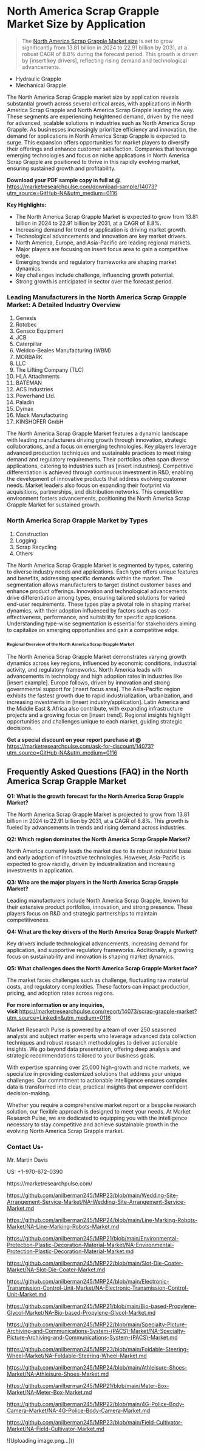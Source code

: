 <h1>North America Scrap Grapple Market&nbsp;Size by Application</h1><blockquote><p>The <a href="https://marketresearchpulse.com/download-sample/14073?utm_source=GitHub-NA&amp;utm_medium=0116">North America Scrap Grapple Market size</a> is set to grow significantly from 13.81 billion in 2024 to 22.91 billion by 2031, at a robust CAGR of 8.8% during the forecast period. This growth is driven by [insert key drivers], reflecting rising demand and technological advancements.</p></blockquote><ul><li>Hydraulic Grapple<li> Mechanical Grapple</li></ul><p>The North America Scrap Grapple market size by application reveals substantial growth across several critical areas, with applications in North America Scrap Grapple and North America Scrap Grapple leading the way. These segments are experiencing heightened demand, driven by the need for advanced, scalable solutions in industries such as North America Scrap Grapple. As businesses increasingly prioritize efficiency and innovation, the demand for applications in North America Scrap Grapple is expected to surge. This expansion offers opportunities for market players to diversify their offerings and enhance customer satisfaction. Companies that leverage emerging technologies and focus on niche applications in North America Scrap Grapple are positioned to thrive in this rapidly evolving market, ensuring sustained growth and profitability.</p><p><strong>Download your PDF sample copy in full at @ </strong><a href="https://marketresearchpulse.com/download-sample/14073?utm_source=GitHub-NA&amp;utm_medium=0116">https://marketresearchpulse.com/download-sample/14073?utm_source=GitHub-NA&amp;utm_medium=0116</a></p><p><strong>Key Highlights: </strong></p><ul><li>The North America Scrap Grapple Market is expected to grow from 13.81 billion in 2024 to 22.91 billion by 2031, at a CAGR of 8.8%.</li><li>Increasing demand for trend or application is driving market growth.</li><li>Technological advancements and innovation are key market drivers.</li><li>North America, Europe, and Asia-Pacific are leading regional markets.</li><li>Major players are focusing on insert focus area to gain a competitive edge.</li><li>Emerging trends and regulatory frameworks are shaping market dynamics.</li><li>Key challenges include challenge, influencing growth potential.</li><li>Strong growth is anticipated in sector over the forecast period.</li></ul><h3>Leading Manufacturers in the North America Scrap Grapple Market: A Detailed Industry Overview</h3><ol><li>Genesis</li><li>Rotobec</li><li>Gensco Equipment</li><li>JCB</li><li>Caterpillar</li><li>Weldco-Beales Manufacturing (WBM)</li><li>MORBARK</li><li>LLC</li><li>The Lifting Company (TLC)</li><li>HLA Attachments</li><li>BATEMAN</li><li>ACS Industries</li><li>Powerhand Ltd.</li><li>Paladin</li><li>Dymax</li><li>Mack Manufacturing</li><li>KINSHOFER GmbH</li></ol><div class="flex max-w-full flex-col flex-grow"><div class="min-h-8 text-message flex w-full flex-col items-end gap-2 whitespace-normal break-words [.text-message+&amp;]:mt-5" dir="auto" data-message-author-role="assistant" data-message-id="fd8432e4-4910-450d-b182-61b7bfb0a01f" data-message-model-slug="gpt-4o"><div class="flex w-full flex-col gap-1 empty:hidden first:pt-[3px]"><div class="markdown prose w-full break-words dark:prose-invert light"><p>The North America Scrap Grapple Market features a dynamic landscape with leading manufacturers driving growth through innovation, strategic collaborations, and a focus on emerging technologies. Key players leverage advanced production techniques and sustainable practices to meet rising demand and regulatory requirements. Their portfolios often span diverse applications, catering to industries such as [insert industries]. Competitive differentiation is achieved through continuous investment in R&amp;D, enabling the development of innovative products that address evolving customer needs. Market leaders also focus on expanding their footprint via acquisitions, partnerships, and distribution networks. This competitive environment fosters advancements, positioning the North America Scrap Grapple Market for sustained growth.</p></div></div></div></div><h3>North America Scrap Grapple Market by Types</h3><ol><li>Construction<li> Logging<li> Scrap Recycling<li> Others</li></ol><div class="flex max-w-full flex-col flex-grow"><div class="min-h-8 text-message flex w-full flex-col items-end gap-2 whitespace-normal break-words [.text-message+&amp;]:mt-5" dir="auto" data-message-author-role="assistant" data-message-id="084470be-0bb7-4664-bddf-5156b4f41249" data-message-model-slug="gpt-4o-mini"><div class="flex w-full flex-col gap-1 empty:hidden first:pt-[3px]"><div class="markdown prose w-full break-words dark:prose-invert light"><p>The North America Scrap Grapple Market is segmented by types, catering to diverse industry needs and applications. Each type offers unique features and benefits, addressing specific demands within the market. The segmentation allows manufacturers to target distinct customer bases and enhance product offerings. Innovation and technological advancements drive differentiation among types, ensuring tailored solutions for varied end-user requirements. These types play a pivotal role in shaping market dynamics, with their adoption influenced by factors such as cost-effectiveness, performance, and suitability for specific applications. Understanding type-wise segmentation is essential for stakeholders aiming to capitalize on emerging opportunities and gain a competitive edge.</p></div></div></div></div><h3><span style="font-size: 11px;">Regional Overview of the North America Scrap Grapple Market</span></h3><div class="flex max-w-full flex-col flex-grow"><div class="min-h-8 text-message flex w-full flex-col items-end gap-2 whitespace-normal break-words [.text-message+&amp;]:mt-5" dir="auto" data-message-author-role="assistant" data-message-id="e9038762-ce64-4e30-91c9-9bd413514231" data-message-model-slug="gpt-4o-mini"><div class="flex w-full flex-col gap-1 empty:hidden first:pt-[3px]"><div class="markdown prose w-full break-words dark:prose-invert light"><p>The North America Scrap Grapple Market demonstrates varying growth dynamics across key regions, influenced by economic conditions, industrial activity, and regulatory frameworks. North America leads with advancements in technology and high adoption rates in industries like [insert example]. Europe follows, driven by innovation and strong governmental support for [insert focus area]. The Asia-Pacific region exhibits the fastest growth due to rapid industrialization, urbanization, and increasing investments in [insert industry/application]. Latin America and the Middle East &amp; Africa also contribute, with expanding infrastructure projects and a growing focus on [insert trend]. Regional insights highlight opportunities and challenges unique to each market, guiding strategic decisions.</p></div></div></div></div><p><strong>Get a special discount on your report purchase at @ </strong><a href="https://marketresearchpulse.com/ask-for-discount/14073?utm_source=GitHub-NA&amp;utm_medium=0116">https://marketresearchpulse.com/ask-for-discount/14073?utm_source=GitHub-NA&amp;utm_medium=0116</a></p><h2>Frequently Asked Questions (FAQ) in the North America Scrap Grapple Market</h2><p><strong>Q1: What is the growth forecast for the North America Scrap Grapple Market?</strong></p><p>The North America Scrap Grapple Market is projected to grow from 13.81 billion in 2024 to 22.91 billion by 2031, at a CAGR of 8.8%. This growth is fueled by advancements in trends and rising demand across industries.</p><p><strong>Q2: Which region dominates the North America Scrap Grapple Market?</strong></p><p>North America currently leads the market due to its robust industrial base and early adoption of innovative technologies. However, Asia-Pacific is expected to grow rapidly, driven by industrialization and increasing investments in application.</p><p><strong>Q3: Who are the major players in the North America Scrap Grapple Market?</strong></p><p>Leading manufacturers include North America Scrap Grapple, known for their extensive product portfolios, innovation, and strong presence. These players focus on R&amp;D and strategic partnerships to maintain competitiveness.</p><p><strong>Q4: What are the key drivers of the North America Scrap Grapple Market?</strong></p><p>Key drivers include technological advancements, increasing demand for application, and supportive regulatory frameworks. Additionally, a growing focus on sustainability and innovation is shaping market dynamics.</p><p><strong>Q5: What challenges does the North America Scrap Grapple Market face?</strong></p><p>The market faces challenges such as challenge, fluctuating raw material costs, and regulatory complexities. These factors can impact production, pricing, and adoption rates across regions.</p><p><strong>For more information or any inquiries, visit&nbsp;</strong><a href="https://marketresearchpulse.com/report/14073/scrap-grapple-market?utm_source=Linkedin&utm_medium=0116">https://marketresearchpulse.com/report/14073/scrap-grapple-market?utm_source=Linkedin&utm_medium=0116</a></p><p>Market Research Pulse is powered by a team of over 250 seasoned analysts and subject matter experts who leverage advanced data collection techniques and robust research methodologies to deliver actionable insights. We go beyond data presentation, offering deep analysis and strategic recommendations tailored to your business goals.</p><p>With expertise spanning over 25,000 high-growth and niche markets, we specialize in providing customized solutions that address your unique challenges. Our commitment to actionable intelligence ensures complex data is transformed into clear, practical insights that empower confident decision-making.</p><p>Whether you require a comprehensive market report or a bespoke research solution, our flexible approach is designed to meet your needs. At Market Research Pulse, we are dedicated to equipping you with the intelligence necessary to stay competitive and achieve sustainable growth in the evolving North America Scrap Grapple market.</p><h3><strong>Contact Us-</strong></h3><p>Mr. Martin Davis</p><p>US: +1-970-672-0390</p><p>https://marketresearchpulse.com/</p><p><a href="https://github.com/anilberman245/MRP23/blob/main/Wedding-Site-Arrangement-Service-Market/NA-Wedding-Site-Arrangement-Service-Market.md">https://github.com/anilberman245/MRP23/blob/main/Wedding-Site-Arrangement-Service-Market/NA-Wedding-Site-Arrangement-Service-Market.md</a></p><p><a href="https://github.com/anilberman245/MRP24/blob/main/Line-Marking-Robots-Market/NA-Line-Marking-Robots-Market.md">https://github.com/anilberman245/MRP24/blob/main/Line-Marking-Robots-Market/NA-Line-Marking-Robots-Market.md</a></p><p><a href="https://github.com/anilberman245/MRP21/blob/main/Environmental-Protection-Plastic-Decoration-Material-Market/NA-Environmental-Protection-Plastic-Decoration-Material-Market.md">https://github.com/anilberman245/MRP21/blob/main/Environmental-Protection-Plastic-Decoration-Material-Market/NA-Environmental-Protection-Plastic-Decoration-Material-Market.md</a></p><p><a href="https://github.com/anilberman245/MRP22/blob/main/Slot-Die-Coater-Market/NA-Slot-Die-Coater-Market.md">https://github.com/anilberman245/MRP22/blob/main/Slot-Die-Coater-Market/NA-Slot-Die-Coater-Market.md</a></p><p><a href="https://github.com/anilberman245/MRP24/blob/main/Electronic-Transmission-Control-Unit-Market/NA-Electronic-Transmission-Control-Unit-Market.md">https://github.com/anilberman245/MRP24/blob/main/Electronic-Transmission-Control-Unit-Market/NA-Electronic-Transmission-Control-Unit-Market.md</a></p><p><a href="https://github.com/anilberman245/MRP21/blob/main/Bio-based-Propylene-Glycol-Market/NA-Bio-based-Propylene-Glycol-Market.md">https://github.com/anilberman245/MRP21/blob/main/Bio-based-Propylene-Glycol-Market/NA-Bio-based-Propylene-Glycol-Market.md</a></p><p><a href="https://github.com/anilberman245/MRP22/blob/main/Specialty-Picture-Archiving-and-Communications-System-(PACS)-Market/NA-Specialty-Picture-Archiving-and-Communications-System-(PACS)-Market.md">https://github.com/anilberman245/MRP22/blob/main/Specialty-Picture-Archiving-and-Communications-System-(PACS)-Market/NA-Specialty-Picture-Archiving-and-Communications-System-(PACS)-Market.md</a></p><p><a href="https://github.com/anilberman245/MRP23/blob/main/Foldable-Steering-Wheel-Market/NA-Foldable-Steering-Wheel-Market.md">https://github.com/anilberman245/MRP23/blob/main/Foldable-Steering-Wheel-Market/NA-Foldable-Steering-Wheel-Market.md</a></p><p><a href="https://github.com/anilberman245/MRP24/blob/main/Athleisure-Shoes-Market/NA-Athleisure-Shoes-Market.md">https://github.com/anilberman245/MRP24/blob/main/Athleisure-Shoes-Market/NA-Athleisure-Shoes-Market.md</a></p><p><a href="https://github.com/anilberman245/MRP21/blob/main/Meter-Box-Market/NA-Meter-Box-Market.md">https://github.com/anilberman245/MRP21/blob/main/Meter-Box-Market/NA-Meter-Box-Market.md</a></p><p><a href="https://github.com/anilberman245/MRP22/blob/main/4G-Police-Body-Camera-Market/NA-4G-Police-Body-Camera-Market.md">https://github.com/anilberman245/MRP22/blob/main/4G-Police-Body-Camera-Market/NA-4G-Police-Body-Camera-Market.md</a></p><p><a href="https://github.com/anilberman245/MRP23/blob/main/Field-Cultivator-Market/NA-Field-Cultivator-Market.md">https://github.com/anilberman245/MRP23/blob/main/Field-Cultivator-Market/NA-Field-Cultivator-Market.md</a></p>
![Uploading image.png…]()
